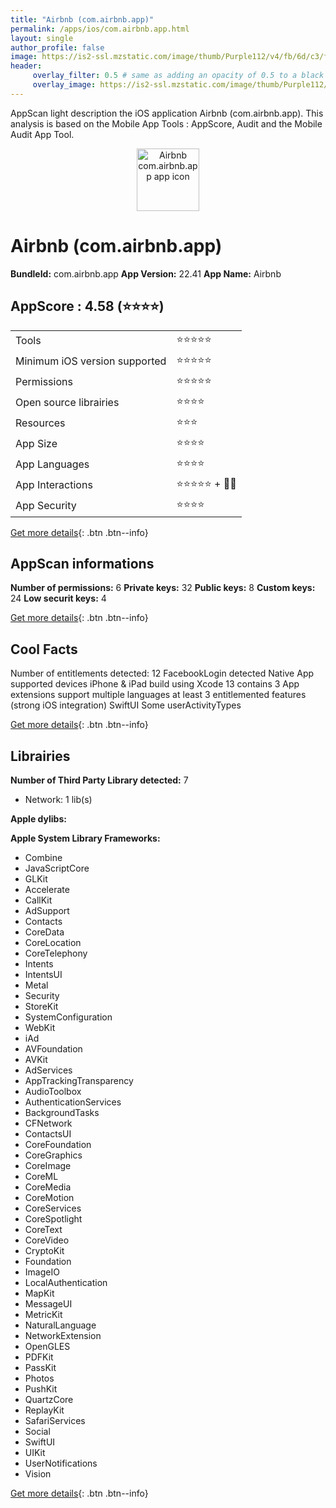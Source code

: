```yaml
---
title: "Airbnb (com.airbnb.app)"
permalink: /apps/ios/com.airbnb.app.html
layout: single
author_profile: false
image: https://is2-ssl.mzstatic.com/image/thumb/Purple112/v4/fb/6d/c3/fb6dc32b-32c8-2be4-ae3c-96e56b28d320/AppIcon-1x_U007emarketing-0-7-0-0-0-85-220-0.png/512x512bb.jpg
header: 
     overlay_filter: 0.5 # same as adding an opacity of 0.5 to a black background
     overlay_image: https://is2-ssl.mzstatic.com/image/thumb/Purple112/v4/fb/6d/c3/fb6dc32b-32c8-2be4-ae3c-96e56b28d320/AppIcon-1x_U007emarketing-0-7-0-0-0-85-220-0.png/512x512bb.jpg
---
```

AppScan light description the iOS application Airbnb (com.airbnb.app). This analysis is based on the Mobile App Tools : AppScore, Audit and the Mobile Audit App Tool.

  
  
<div style="text-align: center;"><img src="https://is2-ssl.mzstatic.com/image/thumb/Purple112/v4/fb/6d/c3/fb6dc32b-32c8-2be4-ae3c-96e56b28d320/AppIcon-1x_U007emarketing-0-7-0-0-0-85-220-0.png/512x512bb.jpg" width="100" height="100" alt="Airbnb com.airbnb.app app icon"></div>  
  
# Airbnb (com.airbnb.app)

**BundleId:** com.airbnb.app
**App Version:** 22.41
**App Name:** Airbnb


## AppScore : 4.58 (⭐️⭐️⭐️⭐️) 

<table>
<tr><td> Tools </td><td> ⭐️⭐️⭐️⭐️⭐️ </td></tr>
<tr><td> Minimum iOS version supported </td><td> ⭐️⭐️⭐️⭐️⭐️ </td></tr>
<tr><td> Permissions </td><td> ⭐️⭐️⭐️⭐️⭐️ </td></tr>
<tr><td> Open source librairies </td><td> ⭐️⭐️⭐️⭐️ </td></tr>
<tr><td> Resources </td><td> ⭐️⭐️⭐️ </td></tr>
<tr><td> App Size </td><td> ⭐️⭐️⭐️⭐️ </td></tr>
<tr><td> App Languages </td><td> ⭐️⭐️⭐️⭐️ </td></tr>
<tr><td> App Interactions </td><td> ⭐️⭐️⭐️⭐️⭐️ + 🌟🌟 </td></tr>
<tr><td> App Security </td><td> ⭐️⭐️⭐️⭐️ </td></tr>
</table>

[Get more details](/pricing.html){: .btn .btn--info}  
  
## AppScan informations 

**Number of permissions:** 6
**Private keys:** 32
**Public keys:** 8
**Custom keys:** 24
**Low securit keys:** 4
  
[Get more details](/pricing.html){: .btn .btn--info}

## Cool Facts

Number of entitlements detected: 12
FacebookLogin detected
Native App
supported devices iPhone & iPad
build using Xcode 13
contains 3 App extensions
support multiple languages
at least 3 entitlemented features (strong iOS integration)
SwiftUI
Some userActivityTypes
  
[Get more details](/pricing.html){: .btn .btn--info}

## Librairies 
**Number of Third Party Library detected:** 7
- Network: 1 lib(s)

**Apple dylibs:**


**Apple System Library Frameworks:**
- Combine
- JavaScriptCore
- GLKit
- Accelerate
- CallKit
- AdSupport
- Contacts
- CoreData
- CoreLocation
- CoreTelephony
- Intents
- IntentsUI
- Metal
- Security
- StoreKit
- SystemConfiguration
- WebKit
- iAd
- AVFoundation
- AVKit
- AdServices
- AppTrackingTransparency
- AudioToolbox
- AuthenticationServices
- BackgroundTasks
- CFNetwork
- ContactsUI
- CoreFoundation
- CoreGraphics
- CoreImage
- CoreML
- CoreMedia
- CoreMotion
- CoreServices
- CoreSpotlight
- CoreText
- CoreVideo
- CryptoKit
- Foundation
- ImageIO
- LocalAuthentication
- MapKit
- MessageUI
- MetricKit
- NaturalLanguage
- NetworkExtension
- OpenGLES
- PDFKit
- PassKit
- Photos
- PushKit
- QuartzCore
- ReplayKit
- SafariServices
- Social
- SwiftUI
- UIKit
- UserNotifications
- Vision


  
[Get more details](/pricing.html){: .btn .btn--info}

